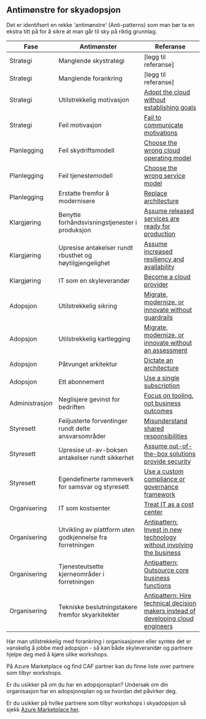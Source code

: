 ## Antimønstre for skyadopsjon

Det er identifsert en rekke 'antimønstre' (Anti-patterns) som man bør ta en ekstra titt på for å sikre at man går til sky på riktig grunnlag. 

 Fase | Antimønster | Referanse |
| ------------- |-------------| -----|
| Strategi | Manglende skystrategi | [legg til referanse]
| Strategi | Manglende forankring | [legg til referanse]
| Strategi | Utilstrekkelig motivasjon | [Adopt the cloud without establishing goals](./strategy-antipatterns.md#antipattern-adopt-the-cloud-without-establishing-goals) |
| Strategi | Feil motivasjon | [Fail to communicate motivations](./strategy-antipatterns.md#antipattern-fail-to-communicate-motivations) |
| Planlegging | Feil skydriftsmodell | [Choose the wrong cloud operating model](./plan-antipatterns.md#antipattern-choose-the-wrong-cloud-operating-model) |
| Planlegging | Feil tjenestemodell | [Choose the wrong service model](./plan-antipatterns.md#antipattern-choose-the-wrong-service-model) |
| Planlegging | Erstatte fremfor å modernisere | [Replace architecture](./plan-antipatterns.md#antipattern-replace-architecture) |
| Klargjøring | Benytte forhåndsvisningstjenester i produksjon | [Assume released services are ready for production](./ready-antipatterns.md#antipattern-assume-released-services-are-ready-for-production) |
| Klargjøring | Upresise antakelser rundt rbusthet og høytilgjengelighet | [Assume increased resiliency and availability](./ready-antipatterns.md#antipattern-assume-increased-resiliency-and-availability) |
| Klargjøring | IT som en skyleverandør | [Become a cloud provider](./ready-antipatterns.md#antipattern-become-a-cloud-provider) |
| Adopsjon | Utilstrekkelig sikring | [Migrate, modernize, or innovate without guardrails](./migrate-antipatterns.md#antipattern-migrate-modernize-or-innovate-without-guardrails) |
| Adopsjon | Utilstrekkelig kartlegging | [Migrate, modernize, or innovate without an assessment](./migrate-antipatterns.md#antipattern-migrate-modernize-or-innovate-without-an-assessment) |
| Adopsjon | Påtvunget arkitektur | [Dictate an architecture](./migrate-antipatterns.md#antipattern-dictate-an-architecture) |
| Adopsjon | Ett abonnement | [Use a single subscription](./migrate-antipatterns.md#antipattern-use-a-single-subscription) |
| Administrasjon | Neglisjere gevinst for bedriften | [Focus on tooling, not business outcomes](./manage-antipatterns.md#antipattern-focus-on-tooling-not-business-outcomes) |
| Styresett | Feiljusterte forventinger rundt delte ansvarsområder | [Misunderstand shared responsibilities](./govern-antipatterns.md#antipattern-misunderstand-shared-responsibilities) |
| Styresett | Upresise ut-av-boksen antakelser rundt sikkerhet | [Assume out-of-the-box solutions provide security](./govern-antipatterns.md#antipattern-assume-out-of-the-box-solutions-provide-security) |
| Styresett | Egendefinerte rammeverk for samsvar og styresett | [Use a custom compliance or governance framework](./govern-antipatterns.md#antipattern-use-a-custom-compliance-or-governance-framework) |
| Organisering | IT som kostsenter | [Treat IT as a cost center](./organize-antipatterns.md#antipattern-treat-it-as-a-cost-center) |
| Organisering | Utvikling av plattform uten godkjennelse fra forretningen | [Antipattern: Invest in new technology without involving the business](./organize-antipatterns.md#antipattern-invest-in-new-technology-without-involving-the-business) |
| Organisering | Tjenesteutsette kjerneområder i forretningen | [Antipattern: Outsource core business functions](./organize-antipatterns.md#antipattern-outsource-core-business-functions) |
| Organisering | Tekniske beslutningstakere fremfor skyarkitekter | [Antipattern: Hire technical decision makers instead of developing cloud engineers](./organize-antipatterns.md#antipattern-hire-technical-decision-makers-instead-of-developing-cloud-engineers) |

Har man utilstrekkelig med forankring i organisasjonen eller syntes det er vanskelig å jobbe med adopsjon - så kan både skyleverandør og partnere hjelpe deg med å kjøre ulike workshops. 

På Azure Marketplace og find CAF partner kan du finne liste over partnere som tilbyr workshops.

Er du usikker på om du har en adopsjonsplan? Undersøk om din organisasjon har en adopsjonsplan og se hvordan det påvirker deg.

Er du usikker på hvilke partnere som tilbyr workshops i skyadopsjon så sjekk [Azure Marketplace her](https://azuremarketplace.microsoft.com/en-us/marketplace/consulting-services?search=cloud%20adoption&page=1&filters=country-norway).

